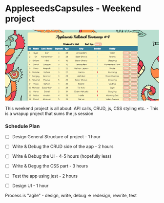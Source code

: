 # AppleseedsCapsules - Weekend project

![screen capture](https://github.com/ayelet/Appleseeds-Capsules/blob/main/Img/Capture.JPG)

This weekend project is all about: API calls, CRUD, js, CSS styling etc. - This is a wrapup project that sums the js session
### Schedule Plan
- [ ] Design General Structure of project - 1 hour
- [ ] Write & Debug the CRUD side of the app - 2 hours
- [ ] Write & Debug the UI - 4-5 hours (hopefully less)
- [ ] Write & Degug the CSS part - 3 hours
- [ ] Test the app using jest - 2 hours
- [ ] Design UI - 1 hour


Process is "agile" - design, write, debug => redesign, rewrite, test


